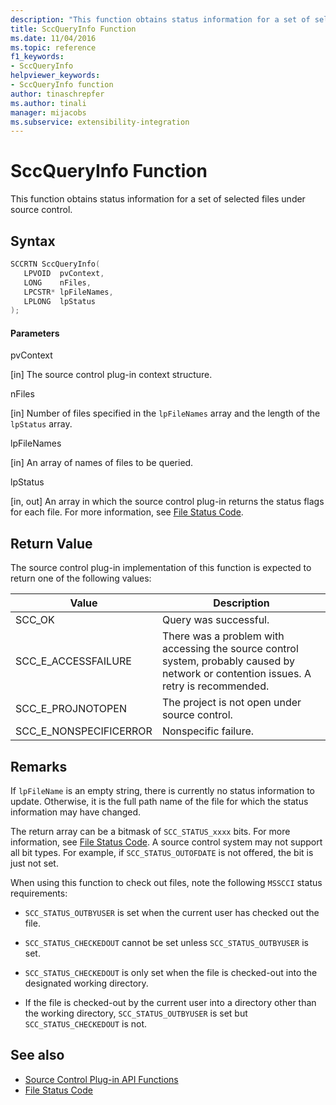 ```yaml
---
description: "This function obtains status information for a set of selected files under source control."
title: SccQueryInfo Function
ms.date: 11/04/2016
ms.topic: reference
f1_keywords:
- SccQueryInfo
helpviewer_keywords:
- SccQueryInfo function
author: tinaschrepfer
ms.author: tinali
manager: mijacobs
ms.subservice: extensibility-integration
---
```

# SccQueryInfo Function

This function obtains status information for a set of selected files under source control.

## Syntax

```cpp
SCCRTN SccQueryInfo(
   LPVOID  pvContext,
   LONG    nFiles,
   LPCSTR* lpFileNames,
   LPLONG  lpStatus
);
```

#### Parameters
 pvContext

[in] The source control plug-in context structure.

 nFiles

[in] Number of files specified in the `lpFileNames` array and the length of the `lpStatus` array.

 lpFileNames

[in] An array of names of files to be queried.

 lpStatus

[in, out] An array in which the source control plug-in returns the status flags for each file. For more information, see [File Status Code](../extensibility/file-status-code-enumerator.md).

## Return Value
 The source control plug-in implementation of this function is expected to return one of the following values:

|Value|Description|
|-----------|-----------------|
|SCC_OK|Query was successful.|
|SCC_E_ACCESSFAILURE|There was a problem with accessing the source control system, probably caused by network or contention issues. A retry is recommended.|
|SCC_E_PROJNOTOPEN|The project is not open under source control.|
|SCC_E_NONSPECIFICERROR|Nonspecific failure.|

## Remarks
 If `lpFileName` is an empty string, there is currently no status information to update. Otherwise, it is the full path name of the file for which the status information may have changed.

 The return array can be a bitmask of `SCC_STATUS_xxxx` bits. For more information, see [File Status Code](../extensibility/file-status-code-enumerator.md). A source control system may not support all bit types. For example, if `SCC_STATUS_OUTOFDATE` is not offered, the bit is just not set.

 When using this function to check out files, note the following `MSSCCI` status requirements:

- `SCC_STATUS_OUTBYUSER` is set when the current user has checked out the file.

- `SCC_STATUS_CHECKEDOUT` cannot be set unless `SCC_STATUS_OUTBYUSER` is set.

- `SCC_STATUS_CHECKEDOUT` is only set when the file is checked-out into the designated working directory.

- If the file is checked-out by the current user into a directory other than the working directory, `SCC_STATUS_OUTBYUSER` is set but `SCC_STATUS_CHECKEDOUT` is not.

## See also
- [Source Control Plug-in API Functions](../extensibility/source-control-plug-in-api-functions.md)
- [File Status Code](../extensibility/file-status-code-enumerator.md)
